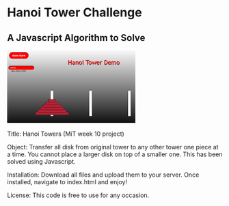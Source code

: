 # Hanoi Tower Challenge
## A Javascript Algorithm to Solve
<img src = "screenshot.png" width = "300"/>


Title: Hanoi Towers (MiT week 10 project)

Object: Transfer all disk from original tower to any other tower one piece at a time. You cannot place a larger disk on top of a smaller one. This has been solved using Javascript. 

Installation: Download all files and upload them to your server. Once installed, navigate to index.html and enjoy!

License: This code is free to use for any occasion.
